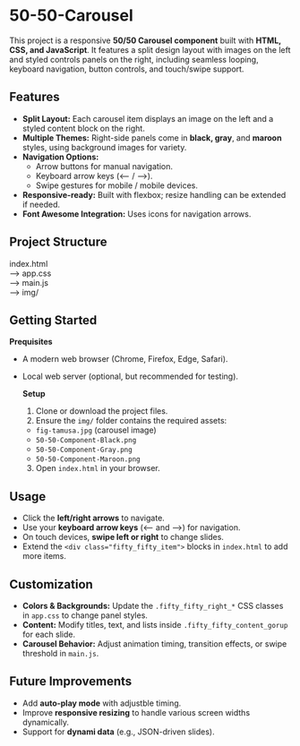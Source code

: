 # 50-50-Carousel

This project is a responsive **50/50 Carousel component** built with **HTML, CSS, and JavaScript**. It features a split design layout with images on the left and styled controls panels on the right, including seamless looping, keyboard navigation, button controls, and touch/swipe support.

## Features
- **Split Layout:** Each carousel item displays an image on the left and a styled content block on the right.
- **Multiple Themes:** Right-side panels come in **black, gray**, and **maroon** styles, using background images for variety.
- **Navigation Options:**
  - Arrow buttons for manual navigation.
  - Keyboard arrow keys (<-- / -->).
  - Swipe gestures for mobile / mobile devices.
- **Responsive-ready:** Built with flexbox; resize handling can be extended if needed.
- **Font Awesome Integration:** Uses icons for navigation arrows.

## Project Structure
index.html\
  --> app.css\
  --> main.js\
  --> img/

## Getting Started
**Prequisites**
- A modern web browser (Chrome, Firefox, Edge, Safari).
- Local web server (optional, but recommended for testing).

  **Setup**
  1. Clone or download the project files.
  2. Ensure the ```img/``` folder contains the required assets:
    - ```fig-tamusa.jpg``` (carousel image)
    - ```50-50-Component-Black.png```
    - ```50-50-Component-Gray.png```
    - ```50-50-Component-Maroon.png```
  3. Open ```index.html``` in your browser.

## Usage
- Click the **left/right arrows** to navigate.
- Use your **keyboard arrow keys** (<-- and -->) for navigation.
- On touch devices, **swipe left or right** to change slides.
- Extend the ```<div class="fifty_fifty_item">``` blocks in ```index.html``` to add more items.

## Customization
- **Colors & Backgrounds:** Update the ```.fifty_fifty_right_*``` CSS classes in ```app.css``` to change panel styles.
- **Content:** Modify titles, text, and lists inside ```.fifty_fifty_content_gorup``` for each slide.
- **Carousel Behavior:** Adjust animation timing, transition effects, or swipe threshold in ```main.js```.

## Future Improvements
- Add **auto-play mode** with adjustble timing.
- Improve **responsive resizing** to handle various screen widths dynamically.
- Support for **dynami data** (e.g., JSON-driven slides).

